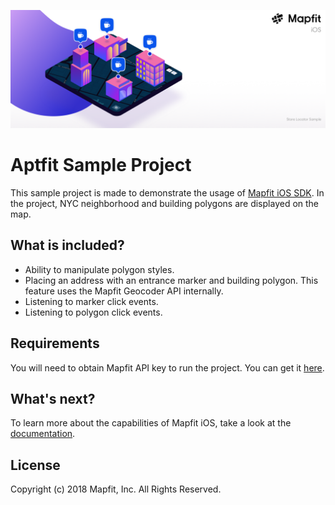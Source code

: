 ![alt text](https://github.com/mapfit/store-locator-iOS-sample/blob/master/StoreLocator-iOS.png)

# Aptfit Sample Project
This sample project is made to demonstrate the usage of [Mapfit iOS SDK](https://github.com/mapfit/iOS-sdk). In the project, NYC neighborhood and building polygons are displayed on the map.

## What is included?
- Ability to manipulate polygon styles.
- Placing an address with an entrance marker and building polygon. This feature uses the Mapfit Geocoder API internally.
- Listening to marker click events.
- Listening to polygon click events. 

## Requirements
You will need to obtain Mapfit API key to run the project. You can get it [here](https://mapfit.com/getstarted).

## What's next?
To learn more about the capabilities of Mapfit iOS, take a look at the [documentation](https://iOS.mapfit.com/docs).

## License
Copyright (c) 2018 Mapfit, Inc.
All Rights Reserved.
